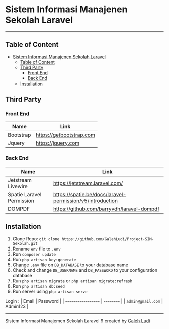 # Sistem Informasi Manajenen Sekolah Laravel

***

## Table of Content

- [Sistem Informasi Manajenen Sekolah Laravel](#sistem-informasi-manajenen-sekolah-laravel)
  - [Table of Content](#table-of-content)
  - [Third Party](#third-party)
    - [Front End](#front-end)
    - [Back End](#back-end)
  - [Installation](#installation)

## Third Party

### Front End

| Name      | Link                       |
| --------- | -------------------------- |
| Bootstrap | <https://getbootstrap.com> |
| Jquery    | <https://jquery.com>       |

### Back End

| Name                      | Link                                                        |
| ------------------------- | ----------------------------------------------------------- |
| Jetstream Livewire        | <https://jetstream.laravel.com/>                            |
| Spatie Laravel Permission | <https://spatie.be/docs/laravel-permission/v5/introduction> |
| DOMPDF                    | <https://github.com/barryvdh/laravel-dompdf>                |

## Installation

1. Clone Repo: `git clone https://github.com/GalehLudi/Project-SIM-Sekolah.git`
2. Rename `env` file to `.env`
3. Run `composer update`
4. Run `php artisan key:generate`
5. Change `.env` file on `DB_DATABASE` to your database name
6. Check and change `DB_USERNAME` and `DB_PASSWORD` to your configuration database
7. Run `php artisan migrate` or `php artisan migrate:refresh`
8. Run `php artisan db:seed`
9. Run server using `php artisan serve`

Login :&#x20;
| Email             | Password |
| ----------------- | -------- |
| `admin@gmail.com` | Admin123 |

***
Sistem Informasi Manajemen Sekolah Laravel 9 created by [Galeh Ludi](https://instagram/galehludi/)
